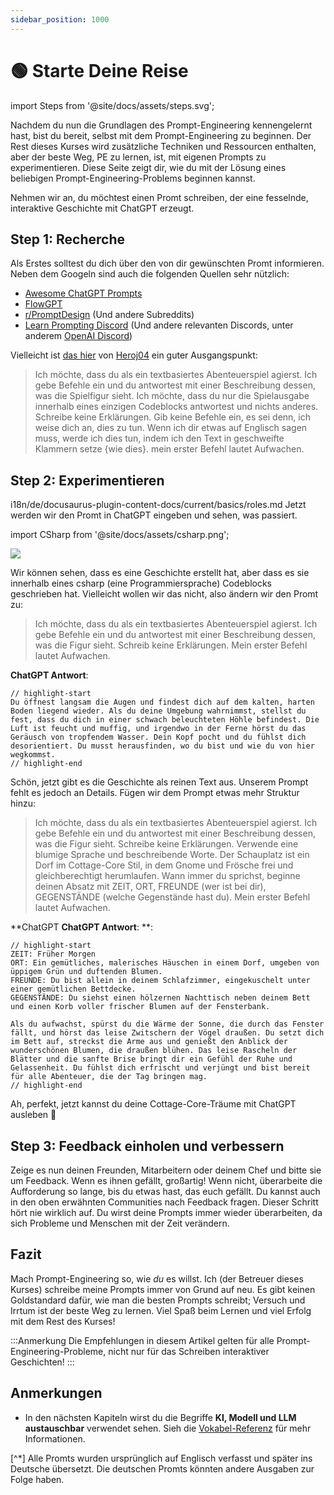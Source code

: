 ```yaml
---
sidebar_position: 1000
---
```


# 🟢 Starte Deine Reise


import Steps from '@site/docs/assets/steps.svg';

<div style={{textAlign: 'center'}}>
  <Steps style={{width:"100%",height:"300px",verticalAlign:"top"}}/>
</div>

Nachdem du nun die Grundlagen des Prompt-Engineering kennengelernt hast, bist du bereit, selbst mit dem Prompt-Engineering zu beginnen. Der Rest dieses Kurses wird zusätzliche Techniken und Ressourcen enthalten, aber der beste Weg, PE zu lernen, ist, mit eigenen Prompts zu experimentieren. Diese Seite zeigt dir, wie du mit der Lösung eines beliebigen Prompt-Engineering-Problems beginnen kannst.

Nehmen wir an, du möchtest einen Promt schreiben, der eine fesselnde, interaktive Geschichte mit ChatGPT erzeugt.

## Step 1: Recherche

Als Erstes solltest du dich über den von dir gewünschten Promt informieren. Neben dem Googeln sind auch die folgenden Quellen sehr nützlich:

- [Awesome ChatGPT Prompts](https://github.com/f/awesome-chatgpt-prompts)
- [FlowGPT](https://flowgpt.com)
- [r/PromptDesign](https://www.reddit.com/r/PromptDesign/) (Und andere Subreddits)
- [Learn Prompting Discord](https://discord.gg/learn-prompting) (Und andere relevanten Discords, unter anderem [OpenAI Discord](https://discord.gg/openai))

Vielleicht ist [das hier](https://prompts.chat/#act-as-a-text-based-adventure-game) von [Heroj04](https://github.com/Heroj04) ein guter Ausgangspunkt:
> Ich möchte, dass du als ein textbasiertes Abenteuerspiel agierst. Ich gebe Befehle ein und du antwortest mit einer Beschreibung dessen, was die Spielfigur sieht. Ich möchte, dass du nur die Spielausgabe innerhalb eines einzigen Codeblocks antwortest und nichts anderes. Schreibe keine Erklärungen. Gib keine Befehle ein, es sei denn, ich weise dich an, dies zu tun. Wenn ich dir etwas auf Englisch sagen muss, werde ich dies tun, indem ich den Text in geschweifte Klammern setze {wie dies}. mein erster Befehl lautet Aufwachen.

## Step 2: Experimentieren
i18n/de/docusaurus-plugin-content-docs/current/basics/roles.md
Jetzt werden wir den Promt in ChatGPT eingeben und sehen, was passiert.

import CSharp from '@site/docs/assets/csharp.png';

<div style={{textAlign: 'center'}}>
  <img src={CSharp} style={{width: "750px"}} />
</div>

Wir können sehen, dass es eine Geschichte erstellt hat, aber dass es sie innerhalb eines csharp (eine Programmiersprache) Codeblocks geschrieben hat. Vielleicht wollen wir das nicht, also ändern wir den Promt zu:

> Ich möchte, dass du als ein textbasiertes Abenteuerspiel agierst. Ich gebe Befehle ein und du antwortest mit einer Beschreibung dessen, was die Figur sieht. Schreib keine Erklärungen. Mein erster Befehl lautet Aufwachen.


**ChatGPT Antwort**:
```text
// highlight-start
Du öffnest langsam die Augen und findest dich auf dem kalten, harten Boden liegend wieder. Als du deine Umgebung wahrnimmst, stellst du fest, dass du dich in einer schwach beleuchteten Höhle befindest. Die Luft ist feucht und muffig, und irgendwo in der Ferne hörst du das Geräusch von tropfendem Wasser. Dein Kopf pocht und du fühlst dich desorientiert. Du musst herausfinden, wo du bist und wie du von hier wegkommst.
// highlight-end
```

Schön, jetzt gibt es die Geschichte als reinen Text aus. Unserem Prompt fehlt es jedoch an Details. Fügen wir dem Prompt etwas mehr Struktur hinzu:

> Ich möchte, dass du als ein textbasiertes Abenteuerspiel agierst. Ich gebe Befehle ein und du antwortest mit einer Beschreibung dessen, was die Figur sieht. Schreibe keine Erklärungen. Verwende eine blumige Sprache und beschreibende Worte. Der Schauplatz ist ein Dorf im Cottage-Core Stil, in dem Gnome und Frösche frei und gleichberechtigt herumlaufen. Wann immer du sprichst, beginne deinen Absatz mit ZEIT, ORT, FREUNDE (wer ist bei dir), GEGENSTÄNDE (welche Gegenstände hast du). Mein erster Befehl lautet Aufwachen.

**ChatGPT **ChatGPT Antwort**:
**:
```text
// highlight-start
ZEIT: Früher Morgen
ORT: Ein gemütliches, malerisches Häuschen in einem Dorf, umgeben von üppigem Grün und duftenden Blumen.
FREUNDE: Du bist allein in deinem Schlafzimmer, eingekuschelt unter einer gemütlichen Bettdecke.
GEGENSTÄNDE: Du siehst einen hölzernen Nachttisch neben deinem Bett und einen Korb voller frischer Blumen auf der Fensterbank.

Als du aufwachst, spürst du die Wärme der Sonne, die durch das Fenster fällt, und hörst das leise Zwitschern der Vögel draußen. Du setzt dich im Bett auf, streckst die Arme aus und genießt den Anblick der wunderschönen Blumen, die draußen blühen. Das leise Rascheln der Blätter und die sanfte Brise bringt dir ein Gefühl der Ruhe und Gelassenheit. Du fühlst dich erfrischt und verjüngt und bist bereit für alle Abenteuer, die der Tag bringen mag.
// highlight-end
```

Ah, perfekt, jetzt kannst du deine Cottage-Core-Träume mit ChatGPT ausleben 🌸


## Step 3: Feedback einholen und verbessern

Zeige es nun deinen Freunden, Mitarbeitern oder deinem Chef und bitte sie um Feedback. Wenn es ihnen gefällt, großartig! Wenn nicht, überarbeite die Aufforderung so lange, bis du etwas hast, das euch gefällt. Du kannst auch in den oben erwähnten Communities nach Feedback fragen. Dieser Schritt hört nie wirklich auf. Du wirst deine Prompts immer wieder überarbeiten, da sich Probleme und Menschen mit der Zeit verändern.

## Fazit

Mach Prompt-Engineering so, wie *du* es willst. Ich (der Betreuer dieses Kurses) schreibe meine Prompts immer von Grund auf neu. Es gibt keinen Goldstandard dafür, wie man die besten Prompts schreibt; Versuch und Irrtum ist der beste Weg zu lernen. Viel Spaß beim Lernen und viel Erfolg mit dem Rest des Kurses!

:::Anmerkung
Die Empfehlungen in diesem Artikel gelten für alle Prompt-Engineering-Probleme, nicht nur für das Schreiben interaktiver Geschichten!
:::


## Anmerkungen

- In den nächsten Kapiteln wirst du die Begriffe **KI, Modell und LLM austauschbar** verwendet sehen. Sieh die [Vokabel-Referenz](https://learnprompting.org/docs/vocabulary) für mehr Informationen.

[^*] Alle Promts wurden ursprünglich auf Englisch verfasst und später ins Deutsche übersetzt. Die deutschen Promts könnten andere Ausgaben zur Folge haben.